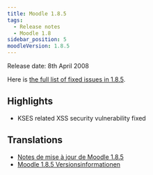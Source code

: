 ```yaml
---
title: Moodle 1.8.5
tags:
  - Release notes
  - Moodle 1.8
sidebar_position: 5
moodleVersion: 1.8.5
---
```

Release date: 8th April 2008

Here is [the full list of fixed issues in 1.8.5](http://moodle.atlassian.net/secure/ReleaseNote.jspa?version=10252&styleName=Html&projectId=10011).

## Highlights

- KSES related XSS security vulnerability fixed

## Translations

- [Notes de mise à jour de Moodle 1.8.5](https://docs.moodle.org/fr/Notes_de_mise_à_jour_de_Moodle_1.8.5)
- [Moodle 1.8.5 Versionsinformationen](https://docs.moodle.org/de/Moodle_1.8.5_Versionsinformationen)
